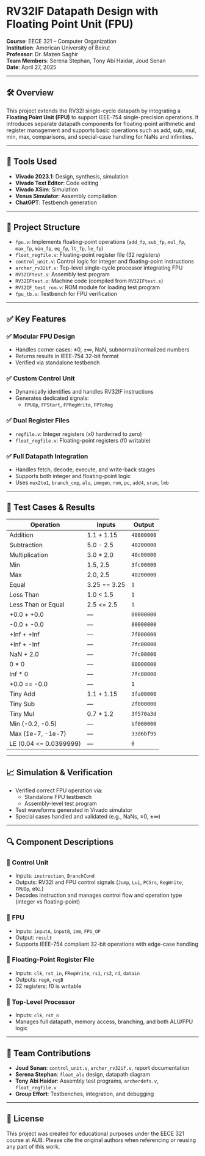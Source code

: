 # RV32IF Datapath Design with Floating Point Unit (FPU)

**Course**: EECE 321 – Computer Organization  
**Institution**: American University of Beirut  
**Professor**: Dr. Mazen Saghir  
**Team Members**: Serena Stephan, Tony Abi Haidar, Joud Senan  
**Date**: April 27, 2025

---

## 🛠 Overview

This project extends the RV32I single-cycle datapath by integrating a **Floating Point Unit (FPU)** to support IEEE-754 single-precision operations. It introduces separate datapath components for floating-point arithmetic and register management and supports basic operations such as add, sub, mul, min, max, comparisons, and special-case handling for NaNs and infinities.

---

## 🔧 Tools Used

- **Vivado 2023.1**: Design, synthesis, simulation
- **Vivado Text Editor**: Code editing
- **Vivado XSim**: Simulation
- **Venus Simulator**: Assembly compilation
- **ChatGPT**: Testbench generation

---

## 📂 Project Structure

- `fpu.v`: Implements floating-point operations (`add_fp`, `sub_fp`, `mul_fp`, `max_fp`, `min_fp`, `eq_fp`, `lt_fp`, `le_fp`)
- `float_regfile.v`: Floating-point register file (32 registers)
- `control_unit.v`: Control logic for integer and floating-point instructions
- `archer_rv32if.v`: Top-level single-cycle processor integrating FPU
- `RV32IFtest.s`: Assembly test program
- `RV32IFtest.o`: Machine code (compiled from `RV32IFtest.s`)
- `RV32IF_test_rom.v`: ROM module for loading test program
- `fpu_tb.v`: Testbench for FPU verification

---

## ✅ Key Features

### ✅ Modular FPU Design

- Handles corner cases: ±0, ±∞, NaN, subnormal/normalized numbers
- Returns results in IEEE-754 32-bit format
- Verified via standalone testbench

### ✅ Custom Control Unit

- Dynamically identifies and handles RV32IF instructions
- Generates dedicated signals:
  - `FPUOp`, `FPStart`, `FPRegWrite`, `FPToReg`

### ✅ Dual Register Files

- `regfile.v`: Integer registers (x0 hardwired to zero)
- `float_regfile.v`: Floating-point registers (f0 writable)

### ✅ Full Datapath Integration

- Handles fetch, decode, execute, and write-back stages
- Supports both integer and floating-point logic
- Uses `mux2to1`, `branch_cmp`, `alu`, `immgen`, `rom`, `pc`, `add4`, `sram`, `lmb`

---

## 🧪 Test Cases & Results

| Operation | Inputs | Output |
|----------|--------|--------|
| Addition | 1.1 + 1.15 | `40800000` |
| Subtraction | 5.0 - 2.5 | `40200000` |
| Multiplication | 3.0 * 2.0 | `40c00000` |
| Min | 1.5, 2.5 | `3fc00000` |
| Max | 2.0, 2.5 | `40200000` |
| Equal | 3.25 == 3.25 | `1` |
| Less Than | 1.0 < 1.5 | `1` |
| Less Than or Equal | 2.5 <= 2.5 | `1` |
| +0.0 + +0.0 | — | `00000000` |
| -0.0 + -0.0 | — | `80000000` |
| +Inf + +Inf | — | `7f800000` |
| +Inf + -Inf | — | `7fc00000` |
| NaN + 2.0 | — | `7fc00000` |
| 0 * 0 | — | `00000000` |
| Inf * 0 | — | `7fc00000` |
| +0.0 == -0.0 | — | `1` |
| Tiny Add | 1.1 + 1.15 | `3fa00000` |
| Tiny Sub | — | `2f000000` |
| Tiny Mul | 0.7 * 1.2 | `3f570a3d` |
| Min (-0.2, -0.5) | — | `bf000000` |
| Max (1e-7, -1e-7) | — | `33d6bf95` |
| LE (0.04 <= 0.0399999) | — | `0` |

---

## 📈 Simulation & Verification

- Verified correct FPU operation via:
  - Standalone FPU testbench
  - Assembly-level test program
- Test waveforms generated in Vivado simulator
- Special cases handled and validated (e.g., NaNs, ±0, ±∞)

---

## 🔍 Component Descriptions

### 📌 Control Unit

- Inputs: `instruction`, `BranchCond`
- Outputs: RV32I and FPU control signals (`Jump`, `Lui`, `PCSrc`, `RegWrite`, `FPUOp`, etc.)
- Decodes instruction and manages control flow and operation type (integer vs floating-point)

### 📌 FPU

- Inputs: `inputA`, `inputB`, `imm`, `FPU_OP`
- Output: `result`
- Supports IEEE-754 compliant 32-bit operations with edge-case handling

### 📌 Floating-Point Register File

- Inputs: `clk`, `rst_in`, `FRegWrite`, `rs1`, `rs2`, `rd`, `datain`
- Outputs: `regA`, `regB`
- 32 registers; f0 is writable

### 📌 Top-Level Processor

- Inputs: `clk`, `rst_n`
- Manages full datapath, memory access, branching, and both ALU/FPU logic

---

## 🧠 Team Contributions

- **Joud Senan**: `control_unit.v`, `archer_rv32if.v`, report documentation
- **Serena Stephan**: `float_alu` design, datapath diagram
- **Tony Abi Haidar**: Assembly test programs, `archerdefs.v`, `float_regfile.v`
- **Group Effort**: Testbenches, integration, and debugging

---

## 📜 License

This project was created for educational purposes under the EECE 321 course at AUB. Please cite the original authors when referencing or reusing any part of this work.